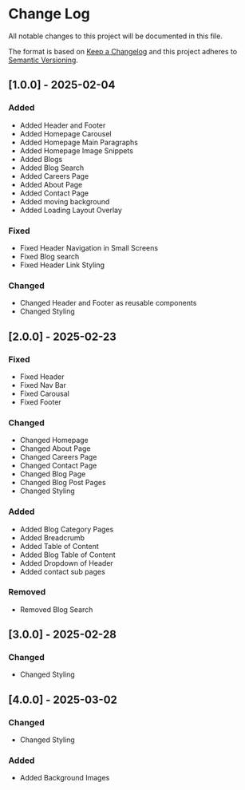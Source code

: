 # Change Log

All notable changes to this project will be documented in this file.

The format is based on [Keep a Changelog](http://keepachangelog.com/)
and this project adheres to [Semantic Versioning](http://semver.org/).

## [1.0.0] - 2025-02-04

### Added

- Added Header and Footer
- Added Homepage Carousel
- Added Homepage Main Paragraphs
- Added Homepage Image Snippets
- Added Blogs
- Added Blog Search
- Added Careers Page
- Added About Page
- Added Contact Page
- Added moving background
- Added Loading Layout Overlay

### Fixed

- Fixed Header Navigation in Small Screens
- Fixed Blog search
- Fixed Header Link Styling

### Changed

- Changed Header and Footer as reusable components
- Changed Styling

## [2.0.0] - 2025-02-23

### Fixed

- Fixed Header
- Fixed Nav Bar
- Fixed Carousal
- Fixed Footer

### Changed

- Changed Homepage
- Changed About Page
- Changed Careers Page
- Changed Contact Page
- Changed Blog Page
- Changed Blog Post Pages
- Changed Styling

### Added

- Added Blog Category Pages
- Added Breadcrumb
- Added Table of Content
- Added Blog Table of Content
- Added Dropdown of Header
- Added contact sub pages

### Removed

- Removed Blog Search

## [3.0.0] - 2025-02-28

### Changed

- Changed Styling

## [4.0.0] - 2025-03-02

### Changed

- Changed Styling

### Added

- Added Background Images
